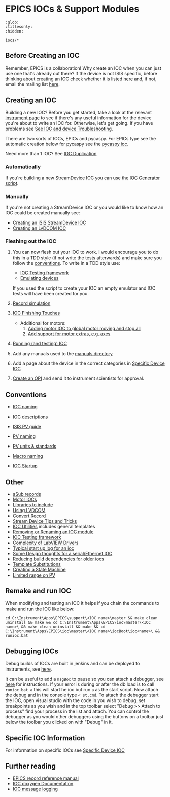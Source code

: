 # EPICS IOCs & Support Modules

```{toctree}
:glob:
:titlesonly:
:hidden:

iocs/*
```

## Before Creating an IOC

Remember, EPICS is a collaboration! Why create an IOC when you can just use one that's already out there? If the device is not ISIS specific, before thinking about creating an IOC check whether it is listed [here](https://epics.anl.gov/modules/manufacturer.php) and, if not, email the mailing list [here](https://epics.anl.gov/tech-talk/index.php).


## Creating an IOC

Building a new IOC? Before you get started, take a look at the relevant [instrument page](https://github.com/ISISComputingGroup/IBEX/wiki) to see if there's any useful information for the device you're about to write an IOC for. Otherwise, let's get going. If you have problems see [See IOC and device Troubleshooting](iocs/Troubleshooting).

There are two sorts of IOCs, EPICs and pycaspy. For EPICs type see the automatic creation below for pycaspy see the [pycaspy ioc](https://github.com/ISISComputingGroup/ibex_developers_manual/wiki/ioc-pcaspy).

Need more than 1 IOC? See [IOC Duplication](iocs/creation/Duplicating-IOCs)

### Automatically
If you're building a new StreamDevice IOC you can use the [IOC Generator script](https://github.com/ISISComputingGroup/IBEX-device-generator).

### Manually
If you're not creating a StreamDevice IOC or you would like to know how an IOC could be created manually see:
* [Creating an ISIS StreamDevice IOC](iocs/creation/Creating-an-ISIS-StreamDevice-IOC)
* [Creating an LvDCOM IOC](iocs/creation/Creating-IOC-wrapper-VI)

### Fleshing out the IOC
1. You can now flesh out your IOC to work. I would encourage you to do this in a TDD style (if not write the tests afterwards) and make sure you follow the [conventions](iocs/Conventions). To write in a TDD style use:
    * [IOC Testing framework](iocs/testing/IOC-Testing-Framework)
    * [Emulating devices](iocs/testing/Emulating-Devices)

    If you used the script to create your IOC an empty emulator and IOC tests will have been created for you.

1. [Record simulation](iocs/testing/Record-Simulation)

1. [IOC Finishing Touches](iocs/creation/IOC-Finishing-Touches)
    * Additional for motors:
        1. [Adding motor IOC to global motor moving and stop all](iocs/tips_tricks/Adding-motor-IOC-to-global-motor-moving-and-stop-all)
        1. [Add support for motor extras, e.g. axes](iocs/tips_tricks/Add-support-for-motor-extras)    

1. [Running (and testing) IOC](iocs/testing/Running-IOCs)

1. Add any manuals used to the [manuals directory](iocs/conventions/Manuals)

1. Add a page about the device in the correct categories in [Specific Device IOC](Specific-IOCs)

1. [Create an OPI](client/opis/OPI-Creation) and send it to instrument scientists for approval.

## Conventions

* [IOC naming](iocs/conventions/IOC-Naming)

* [IOC descriptions](iocs/conventions/IOC-Descriptions)

* [ISIS PV guide](iocs/conventions/ISIS-PV-Guide)

* [PV naming](iocs/conventions/PV-Naming)

* [PV units & standards](iocs/conventions/PV-Units-&-Standards)

* [Macro naming](iocs/conventions/Macro-Naming)

* [IOC Startup](iocs/conventions/IOC-Startup)

## Other

* [aSub records](iocs/tools/aSub-records)
* [Motor IOCs](specific_iocs/Motors)
* [Libraries to include](iocs/compiling/IOC-Libraries-to-include-with-order)
* [Using LVDCOM](iocs/creation/Creating-IOC-wrapper-VI)
* [Convert Record](iocs/tools/Convert-Record)
* [Stream Device Tips and Tricks](iocs/tips_tricks/Stream-Device-Tips-and-Tricks)
* [IOC Utilities](iocs/tools/Utilities-Library) includes general templates
* [Removing or Renaming an IOC module](iocs/compiling/Removing-or-Renaming-IOC-module)
* [IOC Testing framework](iocs/testing/IOC-Testing-Framework)
* [Complexity of LabVIEW Drivers](system_components/labview/Complexity-of-LabVIEW-Drivers)
* [Typical start up log for an ioc](iocs/troubleshooting/IOC-Start-Example)
* [Some Design thoughts for a serial/Ethernet IOC](iocs/tips_tricks/Some-Design-thoughts-for-a-serial-or-Ethernet-IOC)
* [Reducing build dependencies for older iocs](iocs/compiling/Reducing-Build-Dependencies)
* [Template Substitutions](iocs/tools/Template-Substitutions)
* [Creating a State Machine](iocs/tools/Creating-a-State-Machine-(Sequencer))
* [Limited range on PV](iocs/tips_tricks/PV-with-a-limited-range)

## Remake and run IOC

When modifying and testing an IOC it helps if you chain the commands to make and run the IOC like below:
```
cd C:\Instrument\Apps\EPICS\support\<IOC name>\master && make clean uninstall && make && cd C:\Instrument\Apps\EPICS\ioc\master\<IOC name>\ && make clean uninstall && make && cd C:\Instrument\Apps\EPICS\ioc\master\<IOC name>\iocBoot\ioc<name>\ && runioc.bat
```

## Debugging IOCs

Debug builds of IOCs are built in jenkins and can be deployed to instruments, see [here](deployment/patch/Deploying-a-DEBUG-build-IOC).

It can be useful to add a `msgBox` to pause so you can attach a debugger, see [here](#pausing_an_ioc_at_startup) for instructions. If your error is during or after the db load is to call `runioc.bat a` this will start he ioc but run `a` as the start script. Now attach the debug and in the console type `< st.cmd`.
 To attach the debugger start the IOC, open visual studio with the code in you wish to debug, set breakpoints as you wish and in the top toolbar select "Debug >> Attach to process" find your process in the list and attach. You can control the debugger as you would other debuggers using the buttons on a toolbar just below the toolbar you clicked on with "Debug" in it.

## Specific IOC Information

For information on specific IOCs see [Specific Device IOC](Specific-IOCs)

## Further reading

* [EPICS record reference manual](http://www.aps.anl.gov/epics/EpicsDocumentation/AppDevManuals/RecordRef/Recordref-1.html)
* [IOC doxygen Documentation](http://epics.isis.rl.ac.uk/doxygen/main/)
* [IOC message logging](system_components/IOC-message-logging)